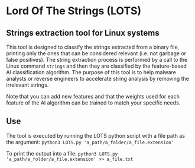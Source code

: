 # Lord Of The Strings (LOTS)

## Strings extraction tool for Linux systems 

This tool is designed to classify the strings extracted from a binary file, printing only the ones that can be considered relevant (i.e. not garbage or false positives). The string extraction process is performed by a call to the Linux command `strings` and then they are classified by the feature-based AI classification algorithm.
The purpose of this tool is to help malware analysts or reverse engineers to accelerate string analysis by removing the irrelevant strings. 

Note that you can add new features and that the weights used for each feature of the AI algorithm can be trained to match your specific needs.

 ## Use
The tool is executed by running the LOTS python script with a file path as the argument:
`python3 LOTS.py 'a_path/a_folder/a_file.extension'`

To print the output into a file:
`python3 LOTS.py 'a_path/a_folder/a_file.extension' >> a_file.txt`

